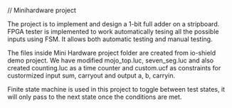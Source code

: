 // Minihardware project

The project is to implement and design a 1-bit full adder on a stripboard. FPGA tester is implemented to work automatically tesing all the possible inputs using FSM. It allows both automatic testing and manual testing.

The files inside Mini Hardware project folder are created from io-shield demo project. We have modified mojo_top.luc, seven_seg.luc and also created counting.luc as a time counter and custom.ucf as constraints for custormized input sum, carryout and output a, b, carryin.

Finite state machine is used in this project to toggle between test states, it will only pass to the next state once the conditions are met.
